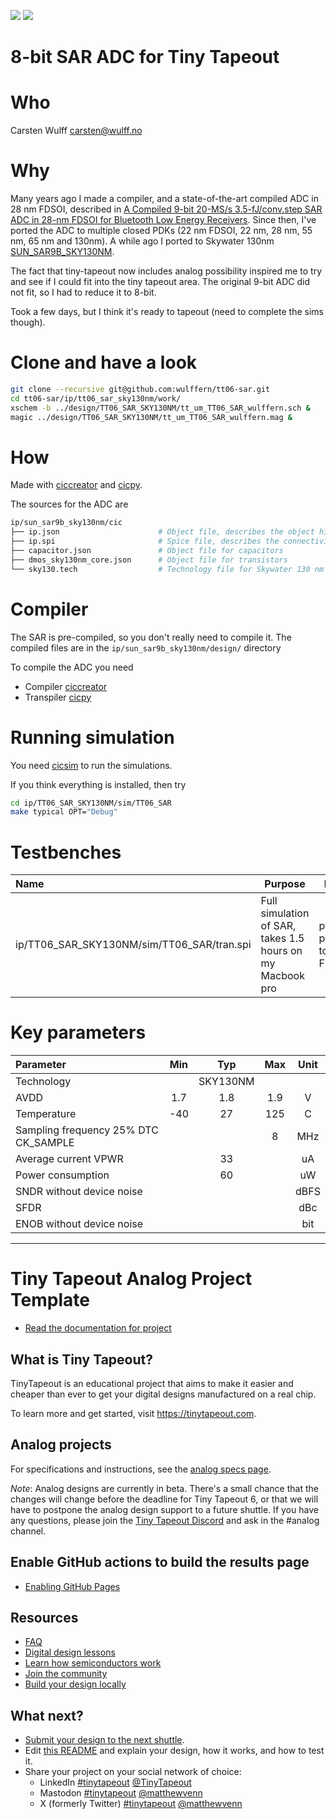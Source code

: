 ![](../../workflows/gds/badge.svg) ![](../../workflows/docs/badge.svg)


# 8-bit SAR ADC for Tiny Tapeout

# Who
Carsten Wulff carsten@wulff.no

# Why
Many years ago I made a compiler, and a state-of-the-art compiled ADC in 28 nm
FDSOI, described in [A Compiled 9-bit 20-MS/s
3.5-fJ/conv.step SAR ADC in 28-nm FDSOI for Bluetooth Low Energy
Receivers](https://ieeexplore.ieee.org/document/7906479). Since then, I've
ported the ADC to multiple closed PDKs (22 nm FDSOI, 22 nm, 28 nm, 55 nm, 65 nm and
130nm). A while ago I ported to Skywater 130nm
[SUN_SAR9B_SKY130NM](https://github.com/wulffern/sun_sar9b_sky130nm/tree/main).

The fact that tiny-tapeout now includes analog possibility inspired me to try
and see if I could fit into the tiny tapeout area. The original 9-bit ADC did
not fit, so I had to reduce it to 8-bit.

Took a few days, but I think it's ready to tapeout (need to complete the sims
though).


# Clone and have a look
``` bash
git clone --recursive git@github.com:wulffern/tt06-sar.git
cd tt06-sar/ip/tt06_sar_sky130nm/work/
xschem -b ../design/TT06_SAR_SKY130NM/tt_um_TT06_SAR_wulffern.sch &
magic ../design/TT06_SAR_SKY130NM/tt_um_TT06_SAR_wulffern.mag &
```


# How
Made with [ciccreator](https://github.com/wulffern/ciccreator) and
 [cicpy](https://github.com/wulffern/cicpy).
 
The sources for the ADC are

``` bash
ip/sun_sar9b_sky130nm/cic
├── ip.json                      # Object file, describes the object hierarchy of the circuits in the SAR
├── ip.spi                       # Spice file, describes the connectivity 
├── capacitor.json               # Object file for capacitors
├── dmos_sky130nm_core.json      # Object file for transistors
└── sky130.tech                  # Technology file for Skywater 130 nm
```

# Compiler
The SAR is pre-compiled, so you don't really need to compile it. The compiled files are
in the `ip/sun_sar9b_sky130nm/design/` directory

To compile the ADC you need

- Compiler [ciccreator](https://github.com/wulffern/ciccreator)
- Transpiler [cicpy](https://github.com/wulffern/cicpy)


# Running simulation

You need [cicsim](https://github.com/wulffern/cicsim) to run the
simulations.

If you think everything is installed, then try 

``` bash
cd ip/TT06_SAR_SKY130NM/sim/TT06_SAR 
make typical OPT="Debug"
```

# Testbenches

| Name                                       | Purpose                                                   | Notes                                 |
|:-------------------------------------------|-----------------------------------------------------------|---------------------------------------|
| ip/TT06_SAR_SKY130NM/sim/TT06_SAR/tran.spi | Full simulation of SAR, takes 1.5 hours on my Macbook pro | python3 plot.py <runfile> to plot FFT |


# Key parameters
| Parameter                            | Min | Typ      | Max | Unit |
|:-------------------------------------|:---:|:--------:|:---:|:----:|
| Technology                           |     | SKY130NM |     |      |
| AVDD                                 | 1.7 | 1.8      | 1.9 | V    |
| Temperature                          | -40 | 27       | 125 | C    |
| Sampling frequency 25% DTC CK_SAMPLE |     |          | 8   | MHz  |
| Average current VPWR                 |     | 33       |     | uA   |
| Power consumption                    |     | 60       |     | uW   |
| SNDR without device noise            |     |          |     | dBFS |
| SFDR                                 |     |          |     | dBc  |
| ENOB without device noise            |     |          |     | bit  |





---

# Tiny Tapeout Analog Project Template

- [Read the documentation for project](docs/info.md)

## What is Tiny Tapeout?

TinyTapeout is an educational project that aims to make it easier and cheaper than ever to get your digital designs manufactured on a real chip.

To learn more and get started, visit https://tinytapeout.com.

## Analog projects

For specifications and instructions, see the [analog specs page](https://tinytapeout.com/specs/analog/).

*Note*: Analog designs are currently in beta. There's a small chance that the changes will change before the deadline for Tiny Tapeout 6, or that we will have to postpone the analog design support to a future shuttle. If you have any questions, please join the [Tiny Tapeout Discord](https://tinytapeout.com/discord) and ask in the #analog channel.

## Enable GitHub actions to build the results page

- [Enabling GitHub Pages](https://tinytapeout.com/faq/#my-github-action-is-failing-on-the-pages-part)

## Resources

- [FAQ](https://tinytapeout.com/faq/)
- [Digital design lessons](https://tinytapeout.com/digital_design/)
- [Learn how semiconductors work](https://tinytapeout.com/siliwiz/)
- [Join the community](https://tinytapeout.com/discord)
- [Build your design locally](https://docs.google.com/document/d/1aUUZ1jthRpg4QURIIyzlOaPWlmQzr-jBn3wZipVUPt4)

## What next?

- [Submit your design to the next shuttle](https://app.tinytapeout.com/).
- Edit [this README](README.md) and explain your design, how it works, and how to test it.
- Share your project on your social network of choice:
  - LinkedIn [#tinytapeout](https://www.linkedin.com/search/results/content/?keywords=%23tinytapeout) [@TinyTapeout](https://www.linkedin.com/company/100708654/)
  - Mastodon [#tinytapeout](https://chaos.social/tags/tinytapeout) [@matthewvenn](https://chaos.social/@matthewvenn)
  - X (formerly Twitter) [#tinytapeout](https://twitter.com/hashtag/tinytapeout) [@matthewvenn](https://twitter.com/matthewvenn)
